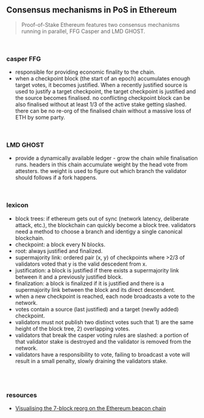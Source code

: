 ## Consensus mechanisms in PoS in Ethereum

>Proof-of-Stake Ethereum features two consensus mechanisms running in parallel, FFG Casper and LMD GHOST.

<br>


### casper FFG

* responsible for providing economic finality to the chain.
* when a checkpoint block (the start of an epoch) accumulates enough target votes, it becomes justified. When a recently justified source is used to justify a target checkpoint, the target checkpoint is justified and the source becomes finalised. no conflicting checkpoint block can be also finalised without at least 1/3 of the active stake getting slashed. there can be no re-org of the finalised chain without a massive loss of ETH by some party.

<br>

### LMD GHOST

* provide a dynamically available ledger - grow the chain while finalisation runs. headers in this chain accumulate weight by the head vote from attesters. the weight is used to figure out which branch the validator should follows if a fork happens.


<br>

### lexicon

* block trees: if ethereum gets out of sync (network latency, deliberate attack, etc.), the blockchain can quickly become a block tree. validators need a method to choose a branch and identigy a single canonical blockchain.
* checkpoint: a block every N blocks.
* root: always justified and finalized.
* supermajority link: ordered pair (x, y) of checkpoints where >2/3 of validators voted that y is the valid descedent from x.
* justification: a block is justified if there exists a supermajority link between it and a previously justified block.
* finalization: a block is finalized if it is justified and there is a supermajority link between the block and its direct descendent.
* when a new checkpoint is reached, each node broadcasts a vote to the network.
* votes contain a source (last justified) and a target (newlly added) checkpoint.
* validators must not publish two distinct votes such that 1) are the same height of the block tree, 2) overlapping votes.
* validators that break the casper voting rules are slashed: a portion of that validator stake is destroyed and the validator is removed from the network.
* validators have a responsibility to vote, failing to broadcast a vote will result in a small penalty, slowly draining the validators stake.

<br>


<br>

### resources 

* [Visualising the 7-block reorg on the Ethereum beacon chain](https://barnabe.substack.com/p/pos-ethereum-reorg?s=w)
